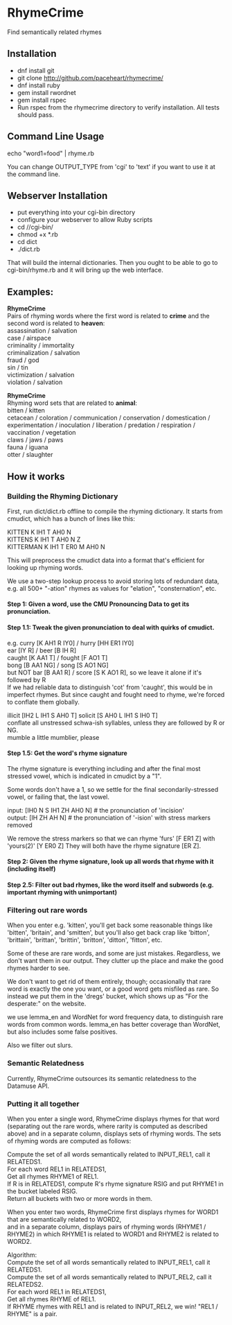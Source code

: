 # RhymeCrime
Find semantically related rhymes

## Installation

* dnf install git
* git clone http://github.com/paceheart/rhymecrime/
* dnf install ruby
* gem install rwordnet
* gem install rspec
* Run rspec from the rhymecrime directory to verify installation. All tests should pass.

## Command Line Usage

echo "word1=food" | rhyme.rb

You can change OUTPUT_TYPE from 'cgi' to 'text' if you want to use it at the command line.

## Webserver Installation

* put everything into your cgi-bin directory
* configure your webserver to allow Ruby scripts
* cd /<whatever>/cgi-bin/
* chmod +x *.rb
* cd dict
* ./dict.rb

That will build the internal dictionaries. Then you ought to be able to go to cgi-bin/rhyme.rb and it will bring up the web interface.

## Examples:

**RhymeCrime**  
Pairs of rhyming words where the first word is related to **crime** and the second word is related to **heaven**:  
assassination / salvation  
case / airspace  
criminality / immortality  
criminalization / salvation  
fraud / god  
sin / tin  
victimization / salvation  
violation / salvation  

**RhymeCrime**  
Rhyming word sets that are related to **animal**:  
bitten / kitten  
cetacean / coloration / communication / conservation / domestication / experimentation / inoculation / liberation / predation / respiration / vaccination / vegetation  
claws / jaws / paws  
fauna / iguana  
otter / slaughter  

## How it works

### Building the Rhyming Dictionary

First, run dict/dict.rb offline to compile the rhyming dictionary.
It starts from cmudict, which has a bunch of lines like this:

  KITTEN  K IH1 T AH0 N  
  KITTENS  K IH1 T AH0 N Z  
  KITTERMAN  K IH1 T ER0 M AH0 N  

This will preprocess the cmudict data into a format that's efficient for looking up rhyming words.

We use a two-step lookup process to avoid storing lots of redundant data, e.g. all 500+ "-ation" rhymes as values for "elation", "consternation", etc.

#### Step 1: Given a word, use the CMU Pronouncing Data to get its pronunciation. 

#### Step 1.1: Tweak the given pronunciation to deal with quirks of cmudict. 
e.g. 
curry [K AH1 R IY0] / hurry [HH ER1 IY0]  
ear [IY R] / beer [B IH R]  
caught [K AA1 T] / fought [F AO1 T]  
bong [B AA1 NG] / song [S AO1 NG]  
but NOT bar [B AA1 R] / score [S K AO1 R], so we leave it alone if it's followed by R  
If we had reliable data to distinguish 'cot' from 'caught', this would be in imperfect rhymes. But since caught and fought need to rhyme, we're forced to conflate them globally.

illicit [IH2 L IH1 S AH0 T] solicit [S AH0 L IH1 S IH0 T]  
conflate all unstressed schwa-ish syllables, unless they are followed by R or NG.  
mumble a little mumblier, please  

#### Step 1.5: Get the word's rhyme signature

The rhyme signature is everything including and after the final most stressed vowel,
which is indicated in cmudict by a "1".

Some words don't have a 1, so we settle for the final secondarily-stressed vowel,
or failing that, the last vowel.

input: [IH0 N S IH1 ZH AH0 N] # the pronunciation of 'incision'  
output:        [IH  ZH AH  N] # the pronunciation of '-ision' with stress markers removed  

We remove the stress markers so that we can rhyme 'furs' [F ER1 Z] with 'yours(2)' [Y ER0 Z]
They will both have the rhyme signature [ER Z].

#### Step 2: Given the rhyme signature, look up all words that rhyme with it (including itself)

#### Step 2.5: Filter out bad rhymes, like the word itself and subwords (e.g. important rhyming with unimportant)

### Filtering out rare words

When you enter e.g. 'kitten', you'll get back some reasonable
things like 'bitten', 'britain', and 'smitten', but you'll also
get back crap like 'bitton', 'brittain', 'brittan', 'brittin',
'britton', 'ditton', 'fitton', etc.

Some of these are rare words, and some are just
mistakes. Regardless, we don't want them in our output. They
clutter up the place and make the good rhymes harder to see.

We don't want to get rid of them entirely, though; occasionally
that rare word is exactly the one you want, or a good word gets
misfiled as rare. So instead we put them in the 'dregs' bucket,
which shows up as "For the desperate:" on the website.

we use lemma_en and WordNet for word frequency data,
to distinguish rare words from common words.
lemma_en has better coverage than WordNet,
but also includes some false positives.

Also we filter out slurs.

### Semantic Relatedness

Currently, RhymeCrime outsources its semantic relatedness to the Datamuse API.

### Putting it all together

When you enter a single word, RhymeCrime displays rhymes for that word (separating out the rare words, where rarity is computed as described above) and in a separate column, displays sets of rhyming words. The sets of rhyming words are computed as follows:

Compute the set of all words semantically related to INPUT_REL1, call it RELATEDS1.  
For each word REL1 in RELATEDS1,  
  Get all rhymes RHYME1 of REL1.  
  If R is in RELATEDS1, compute R's rhyme signature RSIG and put RHYME1 in the bucket labeled RSIG.  
Return all buckets with two or more words in them.  

When you enter two words, RhymeCrime first displays rhymes for WORD1 that are semantically related to WORD2,  
and in a separate column, displays pairs of rhyming words (RHYME1 / RHYME2) in which RHYME1 is related to WORD1 and RHYME2 is related to WORD2. 

Algorithm:  
Compute the set of all words semantically related to INPUT_REL1, call it RELATEDS1.  
Compute the set of all words semantically related to INPUT_REL2, call it RELATEDS2.  
For each word REL1 in RELATEDS1,  
  Get all rhymes RHYME of REL1.  
  If RHYME rhymes with REL1 and is related to INPUT_REL2, we win! "REL1 / RHYME" is a pair.  
